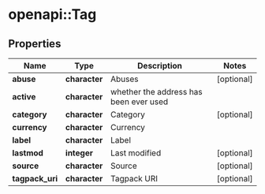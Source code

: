 # openapi::Tag


## Properties
Name | Type | Description | Notes
------------ | ------------- | ------------- | -------------
**abuse** | **character** | Abuses | [optional] 
**active** | **character** | whether the address has been ever used | 
**category** | **character** | Category | [optional] 
**currency** | **character** | Currency | 
**label** | **character** | Label | 
**lastmod** | **integer** | Last modified | [optional] 
**source** | **character** | Source | [optional] 
**tagpack_uri** | **character** | Tagpack URI | [optional] 



